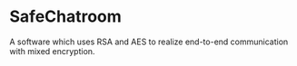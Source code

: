 # SafeChatroom
A software which uses RSA and AES to realize end-to-end communication with mixed encryption.
